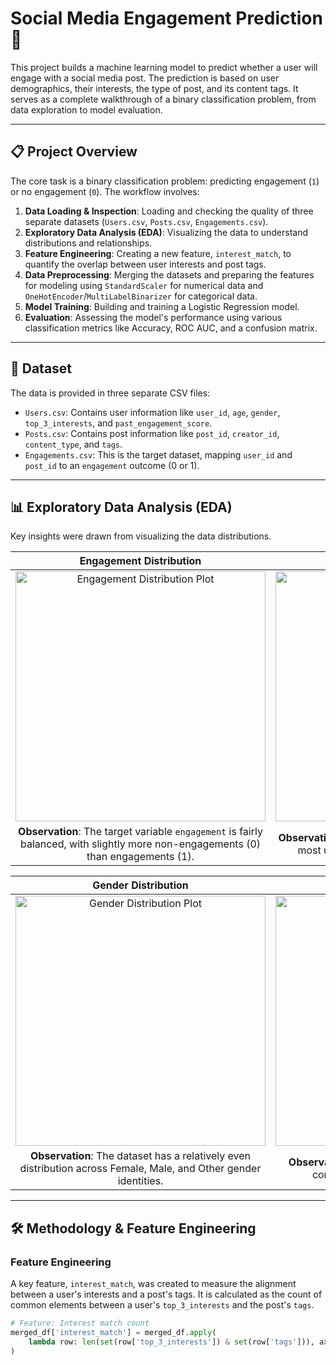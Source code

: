 # Social Media Engagement Prediction 🚀

This project builds a machine learning model to predict whether a user will engage with a social media post. The prediction is based on user demographics, their interests, the type of post, and its content tags. It serves as a complete walkthrough of a binary classification problem, from data exploration to model evaluation.

---

## 📋 Project Overview

The core task is a binary classification problem: predicting engagement (`1`) or no engagement (`0`). The workflow involves:
1.  **Data Loading & Inspection**: Loading and checking the quality of three separate datasets (`Users.csv`, `Posts.csv`, `Engagements.csv`).
2.  **Exploratory Data Analysis (EDA)**: Visualizing the data to understand distributions and relationships.
3.  **Feature Engineering**: Creating a new feature, `interest_match`, to quantify the overlap between user interests and post tags.
4.  **Data Preprocessing**: Merging the datasets and preparing the features for modeling using `StandardScaler` for numerical data and `OneHotEncoder`/`MultiLabelBinarizer` for categorical data.
5.  **Model Training**: Building and training a Logistic Regression model.
6.  **Evaluation**: Assessing the model's performance using various classification metrics like Accuracy, ROC AUC, and a confusion matrix.

---

## 💾 Dataset

The data is provided in three separate CSV files:
* `Users.csv`: Contains user information like `user_id`, `age`, `gender`, `top_3_interests`, and `past_engagement_score`.
* `Posts.csv`: Contains post information like `post_id`, `creator_id`, `content_type`, and `tags`.
* `Engagements.csv`: This is the target dataset, mapping `user_id` and `post_id` to an `engagement` outcome (0 or 1).

---

## 📊 Exploratory Data Analysis (EDA)

Key insights were drawn from visualizing the data distributions.

| Engagement Distribution | User Age Distribution |
| :---: | :---: |
| <img src="https://i.imgur.com/r6E8c9H.png" alt="Engagement Distribution Plot" width="400"/> | <img src="https://i.imgur.com/qR8b9mU.png" alt="User Age Distribution Plot" width="400"/> |
| **Observation**: The target variable `engagement` is fairly balanced, with slightly more non-engagements (0) than engagements (1). | **Observation**: The user base is primarily young, with most users between the ages of 20 and 35. |

| Gender Distribution | Content Type Distribution |
| :---: | :---: |
| <img src="https://i.imgur.com/J3t5Xv8.png" alt="Gender Distribution Plot" width="400"/> | <img src="https://i.imgur.com/gq5c9gM.png" alt="Content Type Distribution Plot" width="400"/> |
| **Observation**: The dataset has a relatively even distribution across Female, Male, and Other gender identities. | **Observation**: Posts are distributed across three content types: video, image, and text. |

---

## 🛠️ Methodology & Feature Engineering

### Feature Engineering

A key feature, `interest_match`, was created to measure the alignment between a user's interests and a post's tags. It is calculated as the count of common elements between a user's `top_3_interests` and the post's `tags`.

```python
# Feature: Interest match count
merged_df['interest_match'] = merged_df.apply(
    lambda row: len(set(row['top_3_interests']) & set(row['tags'])), axis=1
)
